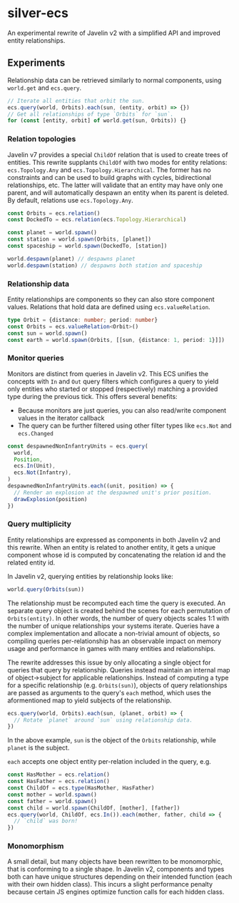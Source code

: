 # silver-ecs

An experimental rewrite of Javelin v2 with a simplified API and improved entity relationships.

## Experiments

Relationship data can be retrieved similarly to normal components, using `world.get` and `ecs.query`.

```ts
// Iterate all entities that orbit the sun.
ecs.query(world, Orbits).each(sun, (entity, orbit) => {})
// Get all relationships of type `Orbits` for `sun`.
for (const [entity, orbit] of world.get(sun, Orbits)) {}
```

### Relation topologies

Javelin v7 provides a special `ChildOf` relation that is used to create trees of entities. This rewrite supplants `ChildOf` with two modes for entity relations: `ecs.Topology.Any` and `ecs.Topology.Hierarchical`. The former has no constraints and can be used to build graphs with cycles, bidirectional relationships, etc. The latter will validate that an entity may have only one parent, and will automatically despawn an entity when its parent is deleted. By default, relations use `ecs.Topology.Any`.

```ts
const Orbits = ecs.relation()
const DockedTo = ecs.relation(ecs.Topology.Hierarchical)

const planet = world.spawn()
const station = world.spawn(Orbits, [planet])
const spaceship = world.spawn(DockedTo, [station])

world.despawn(planet) // despawns planet
world.despawn(station) // despawns both station and spaceship
```


### Relationship data

Entity relationships are components so they can also store component values. Relations that hold data are defined using `ecs.valueRelation`.

```ts
type Orbit = {distance: number; period: number}
const Orbits = ecs.valueRelation<Orbit>()
const sun = world.spawn()
const earth = world.spawn(Orbits, [[sun, {distance: 1, period: 1}]])
```

### Monitor queries

Monitors are distinct from queries in Javelin v2. This ECS unifies the concepts with `In` and `Out` query filters which configures a query to yield only entities who started or stopped (respectively) matching a provided type during the previous tick. This offers several benefits:

- Because monitors are just queries, you can also read/write component values in the iterator callback
- The query can be further filtered using other filter types like `ecs.Not` and `ecs.Changed`

```ts
const despawnedNonInfantryUnits = ecs.query(
  world,
  Position,
  ecs.In(Unit),
  ecs.Not(Infantry),
)
despawnedNonInfantryUnits.each((unit, position) => {
  // Render an explosion at the despawned unit's prior position.
  drawExplosion(position)
})
```

### Query multiplicity

Entity relationships are expressed as components in both Javelin v2 and this rewrite. When an entity is related to another entity, it gets a unique component whose id is computed by concatenating the relation id and the related entity id.

In Javelin v2, querying entities by relationship looks like:

```ts
world.query(Orbits(sun))
```

The relationship must be recomputed each time the query is executed. An separate query object is created behind the scenes for each permutation of `Orbits(entity)`. In other words, the number of query objects scales 1:1 with the number of unique relationships your systems iterate. Queries have a complex implementation and allocate a non-trivial amount of objects, so compiling queries per-relationship has an observable impact on memory usage and performance in games with many entities and relationships.

The rewrite addresses this issue by only allocating a single object for queries that query by relationship. Queries instead maintain an internal map of object->subject for applicable relationships. Instead of computing a type for a specific relationship (e.g. `Orbits(sun)`), objects of query relationships are passed as arguments to the query's `each` method, which uses the aformentioned map to yield subjects of the relationship.

```ts
ecs.query(world, Orbits).each(sun, (planet, orbit) => {
  // Rotate `planet` around `sun` using relationship data.
})
```

In the above example, `sun` is the object of the `Orbits` relationship, while `planet` is the subject.

`each` accepts one object entity per-relation included in the query, e.g.

```ts
const HasMother = ecs.relation()
const HasFather = ecs.relation()
const ChildOf = ecs.type(HasMother, HasFather)
const mother = world.spawn()
const father = world.spawn()
const child = world.spawn(ChildOf, [mother], [father])
ecs.query(world, ChildOf, ecs.In()).each(mother, father, child => {
  // `child` was born!
})
```

### Monomorphism

A small detail, but many objects have been rewritten to be monomorphic, that is conforming to a single shape. In Javelin v2, components and types both can have unique structures depending on their intended function (each with their own hidden class). This incurs a slight performance penalty because certain JS engines optimize function calls for each hidden class.
